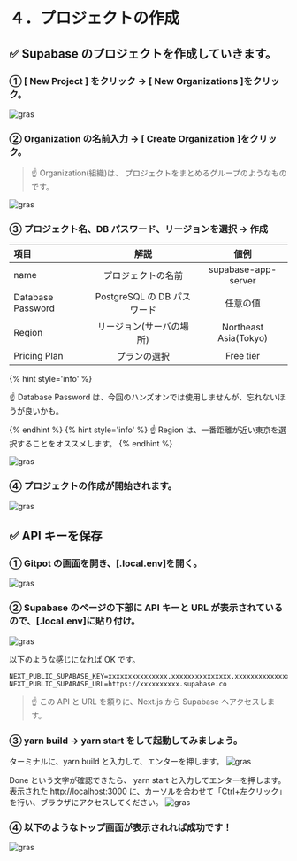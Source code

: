 # ４．プロジェクトの作成

## ✅ Supabase のプロジェクトを作成していきます。

### ① [ New Project ] をクリック → [ New Organizations ]をクリック。

![gras](010-supabase.png)

### ② Organization の名前入力 → [ Create Organization ]をクリック。

> ☝ Organization(組織)は、 プロジェクトをまとめるグループのようなものです。

![gras](020-supabase.png)

### ③ プロジェクト名、DB パスワード、リージョンを選択 → 作成

| 項目              |            解説             |         値例          |
| :---------------- | :-------------------------: | :-------------------: |
| name              |     プロジェクトの名前      |  supabase-app-server  |
| Database Password | PostgreSQL の DB パスワード |       任意の値        |
| Region            |  リージョン(サーバの場所)   | Northeast Asia(Tokyo) |
| Pricing Plan      |        プランの選択         |       Free tier       |

{% hint style='info' %}

☝ Database Password は、今回のハンズオンでは使用しませんが、忘れないほうが良いかも。

{% endhint %}
{% hint style='info' %}
☝ Region は、一番距離が近い東京を選択することをオススメします。
{% endhint %}

![gras](030-supabase.png)

### ④ プロジェクトの作成が開始されます。

![gras](040-supabase.png)

## ✅ API キーを保存

### ① Gitpot の画面を開き、[.local.env]を開く。

![gras](050-gitpod.png)

### ② Supabase のページの下部に API キーと URL が表示されているので、[.local.env]に貼り付け。

![gras](060-both.png)

以下のような感じになれば OK です。

```shell
NEXT_PUBLIC_SUPABASE_KEY=xxxxxxxxxxxxxxx.xxxxxxxxxxxxxxx.xxxxxxxxxxxxxx
NEXT_PUBLIC_SUPABASE_URL=https://xxxxxxxxxx.supabase.co
```

> ☝ この API と URL を頼りに、Next.js から Supabase へアクセスします。

### ③ yarn build → yarn start をして起動してみましょう。

ターミナルに、yarn build と入力して、エンターを押します。
![gras](070-gitpod.png)

Done という文字が確認できたら、 yarn start と入力してエンターを押します。  
表示された http://localhost:3000 に、カーソルを合わせて「Ctrl+左クリック」を行い、ブラウザにアクセスしてください。
![gras](080-gitpod.png)

### ④ 以下のようなトップ画面が表示されれば成功です！

![gras](090-gitpod.png)
